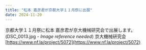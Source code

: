 ```yaml
---
title: "松本 嘉彦君が京都大学１１月祭に出展"
date: 2024-11-20
---
```


京都大学１１月祭に松本 嘉彦君が京大機械研究会で出展します。(DSC_0013.jpg - *Image reference needed*)
​京大機械研究会 [https://www.nf.la/project/5072](https://www.nf.la/project/5072)
